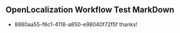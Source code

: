 ## OpenLocalization Workflow Test MarkDown
* 8880aa55-f6c1-4118-a850-e98040f72f5f thanks!

<!--HONumber=Aug16_HO3-->


